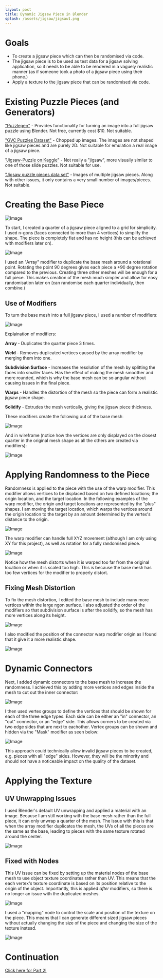 ```yaml
---
layout: post
title: Dynamic Jigsaw Piece in Blender
splash: /assets/jigsaw/jigsaw1.png
---
```


# Goals

- To create a jigsaw piece which can then be randomised via code.
- The jigsaw piece is to be used as test data for a jigsaw solving application, so it needs to be able to be rendered in a vaguely realistic manner (as if someone took a photo of a jigsaw piece using their phone.)
- Apply a texture to the jigsaw piece that can be randomised via code.

# Existing Puzzle Pieces (and Generators)

["Puzzlegen"](https://blendermarket.com/products/puzzlegen) - Provides functionality for turning an image into a full jigsaw puzzle using Blender. Not free, currently cost $10. Not suitable.

["GVC Puzzles Dataset"](https://www.cct.lsu.edu/~cliu/PuzzleDataset/GVCPuzzles.html) - Chopped up images. The images are not shaped like jigsaw pieces and are purely 2D. Not suitable for emulation a real image of a jigsaw piece.

["Jigsaw-Puzzle on Kaggle"](https://www.kaggle.com/datasets/shivajbd/jigsawpuzzle) - Not really a "jigsaw", more visually similar to one of those slide puzzles. Not suitable for use.

["Jigsaw puzzle pieces data set"](https://www.uofr.net/~greg/puzzle/) - Images of multiple jigsaw pieces. Along with other issues, it only contains a very small number of images/pieces. Not suitable.

# Creating the Base Piece

![Image](/assets/jigsaw/jigsaw1basemesh.png)

To start, I created a quarter of a jigsaw piece aligned to
a grid for simplicity. I used n-gons (faces connected to more than 4 vertices) to simplify the shape. The piece is completely
flat and has no height (this can be achieved with modifiers later on).

![Image](/assets/jigsaw/arraymod.gif)

I used an "Array" modifier to duplicate the base mesh
around a rotational point. Rotating the point 90
degrees gives each piece a +90 degree rotation
compared to the previous. Creating three other meshes
will be enough for a full piece. This makes creation
of the mesh much simpler and allow for easy 
randomisation later on (can randomise each quarter
individually, then combine.)

## Use of Modifiers

To turn the base mesh into a full jigsaw piece, I used a number of modifiers:

![Image](/assets/jigsaw/modifiers.png)

Explaination of modifiers:

**Array** - Duplicates the quarter piece 3 times.

**Weld**  - Removes duplicated vertices caused by the array modifier by merging them into one.

**Subdivision Surface** - Increases the resolution of the mesh by splitting the faces into smaller faces. Has the effect of making the mesh smoother and more rounded, which is why the base mesh can be so angular without causing issues in the final piece.

**Warps** - Handles the distortion of the mesh so the piece can form a realistic jigsaw piece shape.

**Solidify** - Extrudes the mesh vertically, giving the jigsaw piece thickness.

These modifiers create the following out of the base mesh:

![Image](/assets/jigsaw/jigsaw1.png)

And in wireframe (notice how the vertices are only displayed on the closest quarter in the original mesh shape as all the others are created via modifiers):

![Image](/assets/jigsaw/jigsaw1wireframe.png)

# Applying Randomness to the Piece

Randomness is applied to the piece with the use of the warp modifier. This modifier allows vertices to be displaced based on two defined locations; the origin location, and the target location. In the following examples of the warp modifier, the origin and target locations are represented by the "plus" shapes. I am moving the target location, which warps the vertices around the origin location to the target by an amount determined by the vertex's distance to the origin.

![Image](/assets/jigsaw/warpmod.gif)

The warp modifier can handle full XYZ movement (although I am only using XY for this project), as well as rotation for a fully randomised piece.

![Image](/assets/jigsaw/inoutwarp.gif)

Notice how the mesh distorts when it is warped too far from the original location or when it is scaled too high. This is because the base mesh has too few vertices for the modifier to properly distort.

## Fixing Mesh Distortion

To fix the mesh distortion, I edited the base mesh to include many more vertices within the large ngon surface. I also adjusted the order of the modifiers so that subdivision surface is after the solidify, so the mesh has more vertices along its height.

![Image](/assets/jigsaw/jigsaw2mesh.png)

I also modified the position of the connector warp modifier origin as I found that it give it a more realistic shape.

![Image](/assets/jigsaw/jigsaw2warp.gif)

# Dynamic Connectors

Next, I added dynamic connectors to the base mesh to increase the randomness. I achieved this by adding more vertices and edges inside the mesh to cut out the inner connector:

![Image](/assets/jigsaw/jigsaw4basemesh.png)

I then used vertex groups to define the vertices that should be shown for each of the three edge types. Each side can be either an "in" connector, an "out" connector, or an "edge" side. This allows corners to be created via two edge sides that are next to eachother. Vertex groups can be shown and hidden via the "Mask" modifier as seen below:

![Image](/assets/jigsaw/jigsaw4maskmod.gif)

This approach could technically allow invalid jigsaw pieces to be created, e.g. pieces with all "edge" sides. However, they will be the minority and should not have a noticeable impact on the quality of the dataset.

# Applying the Texture

## UV Unwrapping Issues

I used Blender's default UV unwrapping and applied a material with an image. Because I am still working with the base mesh rather than the full piece, it can only unwrap a quarter of the mesh. The issue with this is that when the array modifier duplicates the mesh, the UVs of all the pieces are the same as the base, leading to pieces with the same texture rotated around the center.

![Image](/assets/jigsaw/jigsaw3unwrap.png)

## Fixed with Nodes

This UV issue can be fixed by setting up the material nodes of the base mesh to use object texture coordinates rather than UV. This means that the each vertex's texture coordinate is based on its position relative to the origin of the object. Importantly, this is applied *after* modifiers, so there is no longer an issue with the duplicated meshes.

![Image](/assets/jigsaw/jigsaw3nodes.png)

I used a "mapping" node to control the scale and position of the texture on the piece. This means that I can generate different sized jigsaw pieces without actually changing the size of the piece and changing the size of the texture instead.

![Image](/assets/jigsaw/jigsaw3uv.gif)

# Continuation

[Click here for Part 2!](/jigsaw-dataset)